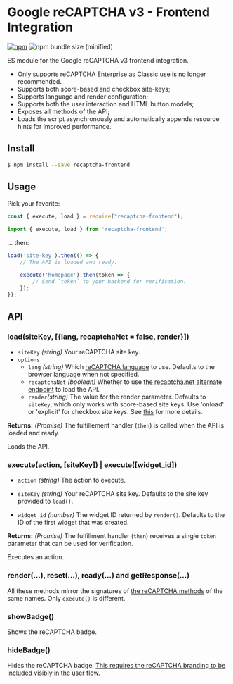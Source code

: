 # Google reCAPTCHA v3 - Frontend Integration
[![npm](https://img.shields.io/npm/v/recaptcha-frontend.svg)](https://www.npmjs.com/package/recaptcha-frontend)
![npm bundle size (minified)](https://img.shields.io/bundlephobia/min/recaptcha-frontend.svg)

ES module for the Google reCAPTCHA v3 frontend integration.

- Only supports reCAPTCHA Enterprise as Classic use is no longer recommended.
- Supports both score-based and checkbox site-keys;
- Supports language and render configuration;
- Supports both the user interaction and HTML button models;
- Exposes all methods of the API;
- Loads the script asynchronously and automatically appends resource hints for improved performance.

## Install
```sh
$ npm install --save recaptcha-frontend
```

## Usage
Pick your favorite:
```js
const { execute, load } = require("recaptcha-frontend");
```
```js
import { execute, load } from 'recaptcha-frontend';
```

... then:
```js
load('site-key').then(() => {
    // The API is loaded and ready.

    execute('homepage').then(token => {
        // Send `token` to your backend for verification.
    });
});

```

## API

### load(siteKey, [{lang, recaptchaNet = false, render}])
* `siteKey` _(string)_ Your reCAPTCHA site key.
* `options`
  * `lang` _(string)_ Which [reCAPTCHA language](https://cloud.google.com/recaptcha/docs/language) to use. Defaults to the browser language when not specified.
  * `recaptchaNet` _(boolean)_ Whether to use [the recaptcha.net alternate endpoint](https://developers.google.com/recaptcha/docs/faq#can-i-use-recaptcha-globally) to load the API.
  * `render`_(string)_ The value for the render parameter. Defaults to `siteKey`, which only works with score-based site keys. Use 'onload' or 'explicit' for checkbox site keys. See [this](https://cloud.google.com/recaptcha/docs/api-ref-checkbox-keys#resource_js) for more details.

**Returns:** _(Promise)_ The fulfillement handler (`then`) is called when the API is loaded and ready.

Loads the API.


### execute(action, [siteKey]) | execute([widget_id])
* `action` _(string)_ The action to execute.
* `siteKey` _(string)_ Your reCAPTCHA site key. Defaults to the site key provided to `load()`.

* `widget_id` _(number)_ The widget ID returned by `render()`. Defaults to the ID of the first widget that was created.

**Returns:** _(Promise)_ The fulfillment handler (`then`) receives a single `token` parameter that can be used for verification.

Executes an action.


### render(...), reset(...), ready(...) and getResponse(...)
All these methods mirror the signatures of [the reCAPTCHA methods](https://cloud.google.com/recaptcha/docs/api-ref-checkbox-keys) of the same names. Only `execute()` is different.


### showBadge()
Shows the reCAPTCHA badge.


### hideBadge()
Hides the reCAPTCHA badge. [This requires the reCAPTCHA branding to be included visibly in the user flow.](https://developers.google.com/recaptcha/docs/faq#id-like-to-hide-the-recaptcha-badge-what-is-allowed)